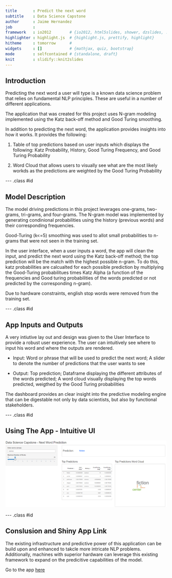 ```yaml
---
title       : Predict the next word
subtitle    : Data Science Capstone
author      : Jaime Hernandez
job         : 
framework   : io2012        # {io2012, html5slides, shower, dzslides, ...}
highlighter : highlight.js  # {highlight.js, prettify, highlight}
hitheme     : tomorrow      # 
widgets     : []            # {mathjax, quiz, bootstrap}
mode        : selfcontained # {standalone, draft}
knit        : slidify::knit2slides
---
```


## Introduction

Predicting the next word a user will type is a known data science problem that relies on fundamental NLP principles. These are useful in a
number of different applications.

The application that was created for this project uses N-gram modeling implemented using the Katz back-off method and Good Turing smoothing.

In addition to predicting the next word, the application provides insights into how it works. It provides the following:

  1. Table of top predictions based on user inputs which displays the following:
            Katz Probability, History, Good Turing Frequency, and Good Turing Probability

  2. Word Cloud that allows users to visually see what are the most likely workds as the predictions are weighted by the
            Good Turing Probability


--- .class #id 

## Model Description

The model driving predictions in this project leverages one-grams, two-grams, tri-grams, and four-grams. The N-gram model was implemented
by generating condinional probabilities using the history (previous words) and their corresponding frequencies. 

Good-Turing (k<=5) smoothing was used to allot small probabilities to n-grams that were not seen in the training set. 

In the user interface, when a user inputs a word, the app will clean the input, and predict the next word using the Katz back-off 
method; the top prediction will be the match with the highest possible n-gram. To do this, katz probabilities are calcualted for each
possible prediction by multiplying the Good-Turing probabilitues times Katz Alpha (a function of the frequencies and Good turing probabilities of the words predicted or not predicted by the corresponding n-gram).

Due to hardware constraints, english stop words were removed from the training set. 


--- .class #id 

## App Inputs and Outputs

A very intiutive lay out and design was given to the User Interface to provide a robust user experience. The user can intuitively see
where to input his word and where the outputs are rendered.

* Input: Word or phrase that will be used to predict the next word; A slider to denote the number of predictions that the user wants to see

* Output: Top prediction; Dataframe displaying the different attributes of the words predicted; A word cloud visually displaying the 
            top words predicted, weigthed by the Good Turing probabilities


The dashboard provides an clear insight into the predictive modeling engine that can be digestable not only by data scientists, but also by functional stakeholders.

--- .class #id 

## Using The App - Intuitive UI


![title](./assets/img/UI_from_App.PNG)


--- .class #id 

## Conslusion and Shiny App Link

The existing infrastructure and predictive power of this application can be build upon and enhanced to takcle more intricate NLP problems. 
Additionally, machines with superior hardware can leverage this existing framework to expand on the predicitive capabilities of the model.

Go to the app [here](https://jaimeoh123.shinyapps.io/DataScienceCapstone-PredictNextWord/)


